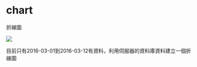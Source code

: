 # chart
折線圖

![](https://photos.google.com/share/AF1QipO8IwlXMe9W0pV9bDxlaR1HM8m1dDpLkzOWvCAOnYOdixcYa0dYt2bwvcX-zsZ50w/photo/AF1QipNG1_7bBb3Mam6URgySs6o-JX_TBxJ5Y-kTrx0W?key=SktBbndZUzFUSHcyRUZMSm1GWGRKT3k2SjJyQ3V3)<br>

目前只有2016-03-01到2016-03-12有資料，利用伺服器的資料庫資料建立一個折線圖

